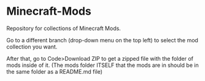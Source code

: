 # Minecraft-Mods
Repository for collections of Minecraft Mods.

Go to a different branch (drop-down menu on the top left) to select the mod collection you want.

After that, go to Code>Download ZIP to get a zipped file with the folder of mods inside of it. (The mods folder ITSELF that the mods are in should be in the same folder as a README.md file)
